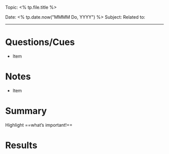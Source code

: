 
Topic: <% tp.file.title %>

Date:  <% tp.date.now("MMMM Do, YYYY") %>
Subject:
Related to:

---

# Questions/Cues
- Item

# Notes
- Item

# Summary
Highlight ==what’s important!==

# Results

